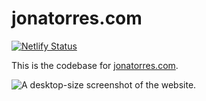 # jonatorres.com

[![Netlify Status](https://api.netlify.com/api/v1/badges/fe6aa02d-20a3-4035-83a9-c0364d51cfb0/deploy-status)](https://app.netlify.com/sites/jonatorres/deploys)

This is the codebase for [jonatorres.com].

![A desktop-size screenshot of the website.][desktop 1]


[jonatorres.com]: https://jonatorres.netlify.app
[desktop 1]: https://github.com/nmarsceau/jonatorres.com/blob/wiki_images/wiki_images/desktop%201.png
